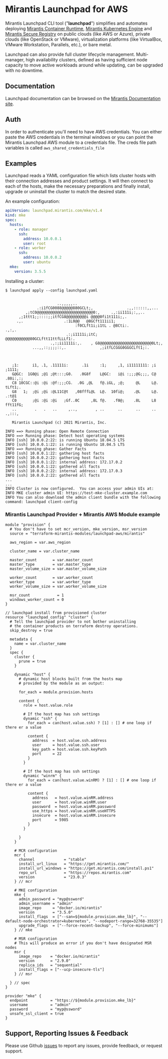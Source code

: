 # Mirantis Launchpad for AWS

Mirantis Launchpad CLI tool ("**launchpad**") simplifies and automates deploying [Mirantis Container Runtime](https://docs.mirantis.com/welcome/mcr), [Mirantis Kubernetes Engine](https://docs.mirantis.com/welcome/mke) and [Mirantis Secure Registry](https://docs.mirantis.com/welcome/msr) on public clouds (like AWS or Azure), private clouds (like OpenStack or VMware), virtualization platforms (like VirtualBox, VMware Workstation, Parallels, etc.), or bare metal.

Launchpad can also provide full cluster lifecycle management. Multi-manager, high availability clusters, defined as having sufficient node capacity to move active workloads around while updating, can be upgraded with no downtime.

## Documentation

Launchpad documentation can be browsed on the [Mirantis Documentation site](https://docs.mirantis.com/mke/3.5/launchpad.html).

## Auth
In order to authenticate you'll need to have AWS credentials. You can either paste the AWS credentials in the terminal windows or you can point the Mirantis Launchpad AWS module to a credentials file. The creds file path variables is called `aws_shared_credentials_file`

## Examples

Launchpad reads a YAML configuration file which lists cluster hosts with their connection addresses and product settings. It will then connect to each of the hosts, make the necessary preparations and finally install, upgrade or uninstall the cluster to match the desired state.

An example configuration:

```yaml
apiVersion: launchpad.mirantis.com/mke/v1.4
kind: mke
spec:
  hosts:
    - role: manager
      ssh:
        address: 10.0.0.1
        user: root
    - role: worker
      ssh:
        address: 10.0.0.2
        user: ubuntu
  mke:
    version: 3.5.5
```

Installing a cluster:

```
$ launchpad apply --config launchpad.yaml


                       ..,,,,,..
              .:i1fCG0088@@@@@880GCLt;,               .,,::::::,,...
         ,;tC0@@@@@@@@@@@@@@@@@@@@@@@@@0:,     .,:ii111i;:,,..
      ,;1ttt1;;::::;;itfCG8@@@@@@@@@i @@@@0fi1t111i;,.
     .,.                  .:1L0@@   @8GCft111ii1;
                               :f0CLft1i;i1tL . @8Cti:.               .,:,.
                           .:;i1111i;itC;  @@@@@@@@@@@80GCLftt11ttfLLLf1:.
                    .,:;ii1111i:,.    , G8@@@@@@@@@@@@@@@@@@@@@@@0Lt;,
            ...,,::;;;;::,.               ,;itfLCGGG0GGGCLft1;:.



   ;1:      i1, .1, .11111i:      .1i     :1;     ,1, i11111111: ;i   ;1111;
   G@GC:  1G0@i ;@1 ;@t:::;G0.   .0G8f    L@GC:   i@i :;;;@G;;;, C@ .80i:,:;
   C8 10CGC::@i :@i :@f:;;;CG.  .0G ,@L   f@.iGL, ;@;     @L     L@. tLft1;.
   G8   1;  ;@i ;@i :@L11C@t   ,08fffL@L  L@.  10fi@;    .@L     L@.    .:t@1
   C0       ;@i :@i :@i   ;Gf..0C     ,8L f@.   .f0@;    .8L     L8  fft11fG;
   ..        .   .   ..     ,..,        , ..      ..      ..     ..  .,:::,

   Mirantis Launchpad (c) 2021 Mirantis, Inc.

INFO ==> Running phase: Open Remote Connection
INFO ==> Running phase: Detect host operating systems
INFO [ssh] 10.0.0.2:22: is running Ubuntu 18.04.5 LTS
INFO [ssh] 10.0.0.1:22: is running Ubuntu 18.04.5 LTS
INFO ==> Running phase: Gather Facts
INFO [ssh] 10.0.0.1:22: gathering host facts
INFO [ssh] 10.0.0.2:22: gathering host facts
INFO [ssh] 10.0.0.1:22: internal address: 172.17.0.2
INFO [ssh] 10.0.0.1:22: gathered all facts
INFO [ssh] 10.0.0.2:22: internal address: 172.17.0.3
INFO [ssh] 10.0.0.2:22: gathered all facts
...
...
INFO Cluster is now configured.  You can access your admin UIs at:
INFO MKE cluster admin UI: https://test-mke-cluster.example.com
INFO You can also download the admin client bundle with the following command: launchpad client-config
```

### Mirantis Launchpad Provider + Mirantis AWS Module example
```
module "provision" {
  # You don't have to set mcr_version, mke_version, msr_version
  source = "terraform-mirantis-modules/launchpad-aws/mirantis"

  aws_region = var.aws_region

  cluster_name = var.cluster_name

  master_count       = var.master_count
  master_type        = var.master_type
  master_volume_size = var.master_volume_size

  worker_count       = var.worker_count
  worker_type        = var.worker_type
  worker_volume_size = var.worker_volume_size

  msr_count            = 1
  windows_worker_count = 0
}

// launchpad install from provisioned cluster
resource "launchpad_config" "cluster" {
  # Tell the launchpad provider to not bother uninstalling
  # the container products on terraform destroy operations.
  skip_destroy = true

  metadata {
    name = var.cluster_name
  }
  spec {
    cluster {
      prune = true
    }

    dynamic "host" {
      # dynamic host blocks built from the hosts map
      # provided by the module as an output:
      
      for_each = module.provision.hosts

      content {
        role = host.value.role

        # If the host map has ssh settings
        dynamic "ssh" {
          for_each = can(host.value.ssh) ? [1] : [] # one loop if there er a value

          content {
            address  = host.value.ssh.address
            user     = host.value.ssh.user
            key_path = host.value.ssh.keyPath
            port     = 22
          }
        }

        # If the host map has ssh settings
        dynamic "winrm" {
          for_each = can(host.value.winRM) ? [1] : [] # one loop if there er a value

          content {
            address   = host.value.winRM.address
            user      = host.value.winRM.user
            password  = host.value.winRM.password
            use_https = host.value.winRM.useHTTPS
            insecure  = host.value.winRM.insecure
            port      = 5985
          }
        }

      }
    }

    # MCR configuration
    mcr {
      channel             = "stable"
      install_url_linux   = "https://get.mirantis.com/"
      install_url_windows = "https://get.mirantis.com/install.ps1"
      repo_url            = "https://repos.mirantis.com"
      version             = "23.0.3"
    } // mcr

    # MKE configuration
    mke {
      admin_password = "myp@ssword"
      admin_username = "admin"
      image_repo     = "docker.io/mirantis"
      version        = "3.5.0"
      install_flags  = ["--san=${module.provision.mke_lb}", "--default-node-orchestrator=kubernetes", "--nodeport-range=32768-35535"]
      upgrade_flags  = ["--force-recent-backup", "--force-minimums"]
    } // mke

    # MSR configuration
    # This will produce an error if you don't have designated MSR nodes
    msr {
      image_repo    = "docker.io/mirantis"
      version       = "2.9.0"
      replica_ids   = "sequential"
      install_flags = ["--ucp-insecure-tls"]
    } // msr

  } // spec
}

provider "mke" {
  endpoint          = "https://${module.provision.mke_lb}"
  username          = "admin"
  password          = "myp@ssword"
  unsafe_ssl_client = true
}
```

## Support, Reporting Issues & Feedback

Please use Github [issues](https://github.com/terraform-mirantis-modules/terraform-mirantis-launchpad-aws) to report any issues, provide feedback, or request support.
